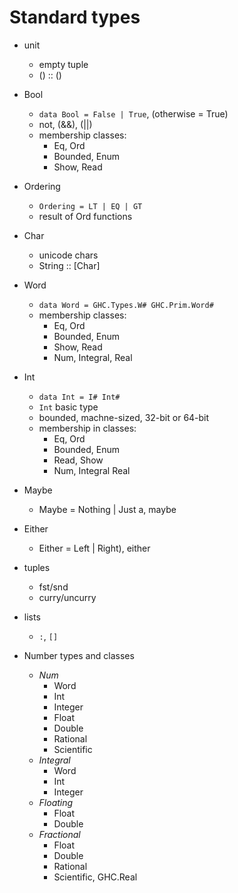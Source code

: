 # Standard types

* unit
  - empty tuple
  - () :: ()
* Bool
  - `data Bool = False | True`, (otherwise = True)
  - not, (&&), (||)
  - membership classes:
    - Eq, Ord
    - Bounded, Enum
    - Show, Read
* Ordering
  - `Ordering = LT | EQ | GT`
  - result of Ord functions
* Char
  - unicode chars
  - String :: [Char]
* Word
  - `data Word = GHC.Types.W# GHC.Prim.Word#`
  - membership classes:
    - Eq, Ord
    - Bounded, Enum
    - Show, Read
    - Num, Integral, Real
* Int
  - `data Int = I# Int#`
  - `Int` basic type
  - bounded, machne-sized, 32-bit or 64-bit
  - membership in classes:
    - Eq, Ord
    - Bounded, Enum
    - Read, Show
    - Num, Integral Real

* Maybe
  - Maybe = Nothing | Just a, maybe
* Either
  - Either = Left | Right), either

* tuples
  - fst/snd
  - curry/uncurry
* lists
  - `:`, `[]`

* Number types and classes
  * *Num*
    - Word
    - Int
    - Integer
    - Float
    - Double
    - Rational
    - Scientific
  * *Integral*
    - Word
    - Int
    - Integer
  * *Floating*
    - Float
    - Double
  * *Fractional*
    - Float
    - Double
    - Rational
    - Scientific, GHC.Real
